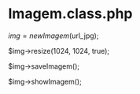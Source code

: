 Imagem.class.php
================

$img = new Imagem($url_jpg);

$img->resize(1024, 1024, true);

$img->saveImagem();

$img->showImagem();
